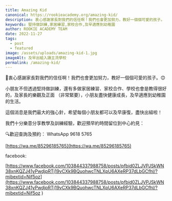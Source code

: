 ```yaml
---
title: Amazing Kid
canonical: https://rookieacademy.org/amazing-kid/
description: 衷心感謝家長對我們的信任啊！我們也會更加努力，教好一個個可愛的孩子。
keywords: 堅持做訓練,家居練習,家校合作,及早適應到幼稚園
author: ROOKIE ACADEMY TEAM
date: 2022-11-27
tags:
  - post
  - featured
image: /assets/uploads/amazing-kid-1.jpg
imageAlt: 及早出組入讀主流學校
permalink: /amazing-kid/
---
```

💖衷心感謝家長對我們的信任啊！我們也會更加努力，教好一個個可愛的孩子。😊

小朋友不但透過堅持做訓練，還有多做家居練習、家校合作、學校也會是教得很好的，及家長的樂觀及正面 （非常緊要），小朋友盡快健康成長，及早適應到幼稚園的生活。

這個消息是我們最大的強心針，希望每個小朋友都可以及早康復，盡快出組啦！

我們十分樂意分享教學及訓練經驗，歡迎預早約時間留位到中心約見：


🔍歡迎查詢及預約： WhatsApp 9618 5765 

[https://wa.me/85296185765](https://wa.me/85296185765)

facebook:

[https://www.facebook.com/103844337988758/posts/pfbid0ZLJVPJSkWN38xnKQZJ41yPwdjpRTj19vCXk9BQuohwcTNLXpU6AXeRP37dLbGCfhl/?mibextid=Nif5oz](https://www.facebook.com/103844337988758/posts/pfbid0ZLJVPJSkWN38xnKQZJ41yPwdjpRTj19vCXk9BQuohwcTNLXpU6AXeRP37dLbGCfhl/?mibextid=Nif5oz
)